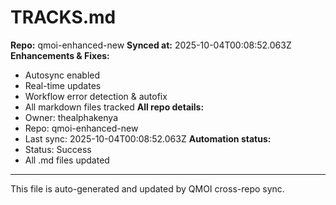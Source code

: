 # TRACKS.md

**Repo:** qmoi-enhanced-new
**Synced at:** 2025-10-04T00:08:52.063Z
**Enhancements & Fixes:**
- Autosync enabled
- Real-time updates
- Workflow error detection & autofix
- All markdown files tracked
**All repo details:**
- Owner: thealphakenya
- Repo: qmoi-enhanced-new
- Last sync: 2025-10-04T00:08:52.063Z
**Automation status:**
- Status: Success
- All .md files updated
---
This file is auto-generated and updated by QMOI cross-repo sync.
